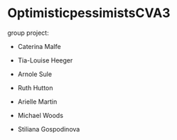 # OptimisticpessimistsCVA3

 group project:

* Caterina Malfe

* Tia-Louise Heeger

* Arnole Sule

* Ruth Hutton

* Arielle Martin

* Michael Woods

* Stiliana Gospodinova

